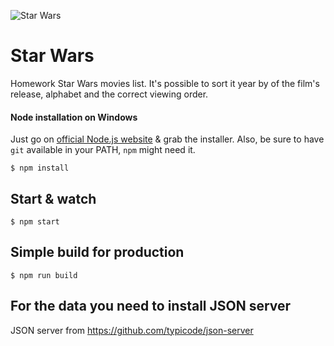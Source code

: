![Star Wars](https://upload.wikimedia.org/wikipedia/commons/thumb/6/6c/Star_Wars_Logo.svg/1280px-Star_Wars_Logo.svg.png)

# Star Wars
Homework Star Wars movies list. It's possible to sort it year by of the film's release, alphabet and the correct viewing order.

#### Node installation on Windows

Just go on [official Node.js website](http://nodejs.org/) & grab the installer.
Also, be sure to have `git` available in your PATH, `npm` might need it.

    $ npm install

## Start & watch

    $ npm start

## Simple build for production

    $ npm run build

## For the data you need to install JSON server

JSON server from https://github.com/typicode/json-server



